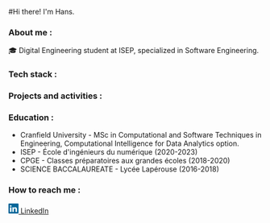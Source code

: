 #Hi there! I'm Hans.


### About me :

🎓 Digital Engineering student at ISEP, specialized in Software Engineering.

### Tech stack :


### Projects and activities :

### Education :

- Cranfield University - MSc in Computational and Software Techniques in Engineering, Computational Intelligence for Data Analytics option.
- ISEP - École d'ingénieurs du numérique (2020-2023)
- CPGE - Classes préparatoires aux grandes écoles (2018-2020)
- SCIENCE BACCALAUREATE - Lycée Lapérouse (2016-2018)


### How to reach me :

<a href="https://www.linkedin.com/in/hans-haller/"><img src="/assets/linkedin.svg" width="20" height="20"> LinkedIn<a/>